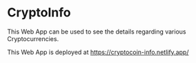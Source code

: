 # CryptoInfo
This Web App can be used to see the details regarding various Cryptocurrencies.

This Web App is deployed at https://cryptocoin-info.netlify.app/
